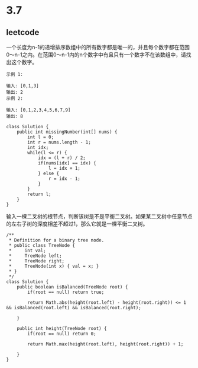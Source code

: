 # 3.7
## leetcode

一个长度为n-1的递增排序数组中的所有数字都是唯一的，并且每个数字都在范围0～n-1之内。在范围0～n-1内的n个数字中有且只有一个数字不在该数组中，请找出这个数字。

```
示例 1:

输入: [0,1,3]
输出: 2
示例 2:

输入: [0,1,2,3,4,5,6,7,9]
输出: 8
```

```
class Solution {
    public int missingNumber(int[] nums) {
        int l = 0;
        int r = nums.length - 1;
        int idx;
        while(l <= r) {
            idx = (l + r) / 2;
            if(nums[idx] == idx) {
                l = idx + 1;
            } else {
                r = idx - 1;
            }           
        }
        return l;
    }
}
```

输入一棵二叉树的根节点，判断该树是不是平衡二叉树。如果某二叉树中任意节点的左右子树的深度相差不超过1，那么它就是一棵平衡二叉树。

```
/**
 * Definition for a binary tree node.
 * public class TreeNode {
 *     int val;
 *     TreeNode left;
 *     TreeNode right;
 *     TreeNode(int x) { val = x; }
 * }
 */
class Solution {
    public boolean isBalanced(TreeNode root) {
        if(root == null) return true;

        return Math.abs(height(root.left) - height(root.right)) <= 1 && isBalanced(root.left) && isBalanced(root.right);
        
    }

    public int height(TreeNode root) {
        if(root == null) return 0;
        
        return Math.max(height(root.left), height(root.right)) + 1;
        
    }
}
```